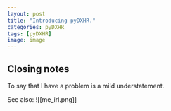 ```yaml
---
layout: post
title: "Introducing pyDXHR."
categories: pyDXHR
tags: [pyDXHR]
image: image
---
```




## Closing notes

To say that I have a problem is a mild understatement.

See also: 
![[me_irl.png]]



